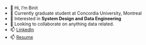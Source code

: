 + 👋 Hi, I’m Binit
+ 🌱 Currently graduate student at Concordia University, Montreal
+ 👀 Interested in **System Design and Data Engineering**
+ 💞️ Looking to collaborate on anything data related.
+ 📫 [LinkedIn](https://www.linkedin.com/in/binit92/)
+ 📫 [Resume](https://github.com/binit92/resume/blob/master/pdf/resume_Binit_Kumar.pdf)
